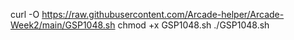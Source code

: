 curl -O https://raw.githubusercontent.com/Arcade-helper/Arcade-Week2/main/GSP1048.sh
chmod +x GSP1048.sh
./GSP1048.sh
